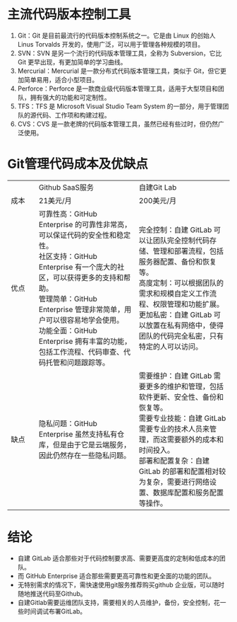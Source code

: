 # 主流代码版本控制工具

<ol>
<li>
Git：Git 是目前最流行的代码版本控制系统之一。它是由 Linux 的创始人 Linus Torvalds 开发的，使用广泛，可以用于管理各种规模的项目。
</li>
<li>
SVN：SVN 是另一个流行的代码版本管理工具，全称为 Subversion，它比 Git 更早出现，有更加简单的学习曲线。
</li>
<li>
Mercurial：Mercurial 是一款分布式代码版本管理工具，类似于 Git，但它更加简单易用，适合小型项目。
</li>
<li>
Perforce：Perforce 是一款商业级代码版本管理工具，适用于大型项目和团队，拥有强大的功能和可定制性。
</li>
<li>
TFS：TFS 是 Microsoft Visual Studio Team System 的一部分，用于管理团队的源代码、工作项和构建过程。
</li>
<li>
CVS：CVS 是一款老牌的代码版本管理工具，虽然已经有些过时，但仍然广泛使用。
</li>
</ol>

# Git管理代码成本及优缺点
<table>
    <tr>
        <td>  &nbsp;&nbsp;&nbsp;&nbsp;&nbsp;&nbsp;&nbsp;&nbsp;&nbsp;&nbsp;&nbsp; </td>
        <td>Github SaaS服务</td>
        <td>自建Git Lab</td>
    </tr>
    <tr>
        <td>成本</td>
        <td>21美元/月</td>
        <td>200美元/月</td>
    </tr>
    <tr>
        <td>优点</td>
        <td>
            可靠性高：GitHub Enterprise 的可靠性非常高，可以保证代码的安全性和稳定性。</br>
            社区支持：GitHub Enterprise 有一个庞大的社区，可以获得更多的支持和帮助。</br>
            管理简单：GitHub Enterprise 管理非常简单，用户可以很容易地学会使用。</br>
            功能全面：GitHub Enterprise 拥有丰富的功能，包括工作流程、代码审查、代码托管和问题跟踪等。</br>
        </td>
        <td>
            完全控制：自建 GitLab 可以让团队完全控制代码存储、管理和部署流程，包括服务器配置、备份和恢复等。</br>
            高度定制：可以根据团队的需求和规模自定义工作流程、权限管理和功能扩展。</br>
            更加私密：自建 GitLab 可以放置在私有网络中，使得团队的代码完全私密，只有特定的人可以访问。
        </td>
    </tr>
    <tr>
        <td>缺点</td>
        <td>
            隐私问题：GitHub Enterprise 虽然支持私有仓库，但是由于它是云端服务，因此仍然存在一些隐私问题。</br>
        </td>
        <td>
            需要维护：自建 GitLab 需要更多的维护和管理，包括软件更新、安全性、备份和恢复等。</br>
            需要专业技能：自建 GitLab 需要专业的技术人员来管理，而这需要额外的成本和时间投入。</br>
            部署和配置复杂：自建 GitLab 的部署和配置相对较为复杂，需要进行网络设置、数据库配置和服务配置等操作。</br>
        </td>
    </tr>
</table>

# 结论

<ul>
    <li>自建 GitLab 适合那些对于代码控制要求高、需要更高度的定制和低成本的团队。</li>
    <li>而 GitHub Enterprise 适合那些需要更高可靠性和更全面的功能的团队。</li>
    <li>无特别需求的情况下，需快速使用git服务推荐购买github 企业版，可以随时随地推送代码至Github。</li>
    <li>自建Gitlab需要运维团队支持，需要相关的人员维护，备份，安全控制，花一些时间调试布署GitLab。</li>
</ul>